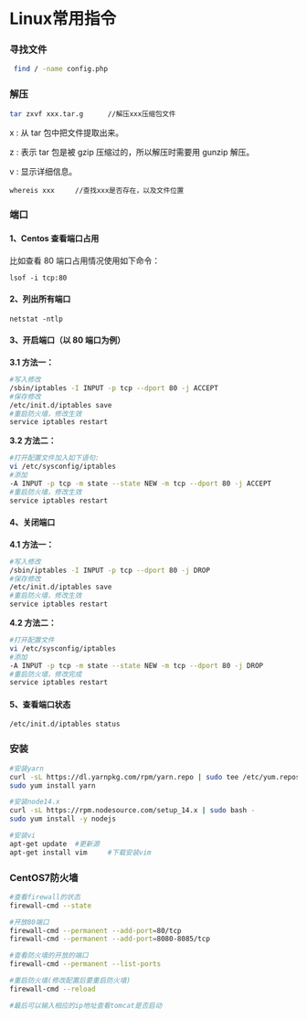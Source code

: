 # Linux常用指令

### 寻找文件

```bash
 find / -name config.php
```

### 解压

```bash
tar zxvf xxx.tar.g 		//解压xxx压缩包文件
```

x : 从 tar 包中把文件提取出来。

z : 表示 tar 包是被 gzip 压缩过的，所以解压时需要用 gunzip 解压。

v : 显示详细信息。

``` 
whereis xxx		//查找xxx是否存在，以及文件位置
```

### 端口

#### **1、Centos 查看端口占用**

比如查看 80 端口占用情况使用如下命令：

```
lsof -i tcp:80
```

#### **2、列出所有端口**

```
netstat -ntlp
```

#### **3、开启端口（以 80 端口为例）**

**3.1 方法一：**

```bash
#写入修改
/sbin/iptables -I INPUT -p tcp --dport 80 -j ACCEPT
#保存修改
/etc/init.d/iptables save
#重启防火墙，修改生效
service iptables restart
```

**3.2 方法二：**

```bash
#打开配置文件加入如下语句:
vi /etc/sysconfig/iptables
#添加
-A INPUT -p tcp -m state --state NEW -m tcp --dport 80 -j ACCEPT
#重启防火墙，修改生效
service iptables restart
```

#### **4、关闭端口**

**4.1 方法一：**

```bash
#写入修改
/sbin/iptables -I INPUT -p tcp --dport 80 -j DROP
#保存修改
/etc/init.d/iptables save
#重启防火墙，修改生效
service iptables restart
```

**4.2 方法二：**

```bash
#打开配置文件
vi /etc/sysconfig/iptables
#添加
-A INPUT -p tcp -m state --state NEW -m tcp --dport 80 -j DROP
#重启防火墙，修改完成
service iptables restart
```

#### **5、查看端口状态**

```
/etc/init.d/iptables status
```

### 安装

```bash
#安装yarn
curl -sL https://dl.yarnpkg.com/rpm/yarn.repo | sudo tee /etc/yum.repos.d/yarn.repo
sudo yum install yarn

#安装node14.x
curl -sL https://rpm.nodesource.com/setup_14.x | sudo bash -
sudo yum install -y nodejs

#安装vi
apt-get update	#更新源
apt-get install vim		#下载安装vim
```

### CentOS7防火墙

```bash
#查看firewall的状态
firewall-cmd --state

#开放80端口
firewall-cmd --permanent --add-port=80/tcp
firewall-cmd --permanent --add-port=8080-8085/tcp

#查看防火墙的开放的端口
firewall-cmd --permanent --list-ports

#重启防火墙(修改配置后要重启防火墙)
firewall-cmd --reload

#最后可以输入相应的ip地址查看tomcat是否启动

```

